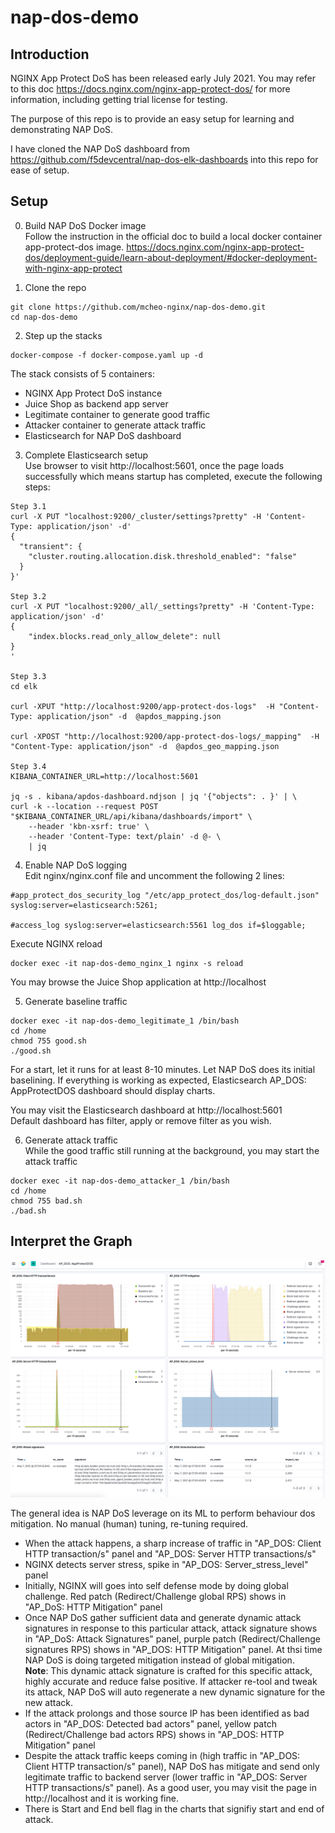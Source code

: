 # nap-dos-demo

## Introduction
NGINX App Protect DoS has been released early July 2021. You may refer to this doc https://docs.nginx.com/nginx-app-protect-dos/ for more information, including getting trial license for testing.

The purpose of this repo is to provide an easy setup for learning and demonstrating NAP DoS.

I have cloned the NAP DoS dashboard from https://github.com/f5devcentral/nap-dos-elk-dashboards into this repo for ease of setup.

## Setup
0. Build NAP DoS Docker image</br>
Follow the instruction in the official doc to build a local docker container app-protect-dos image.
https://docs.nginx.com/nginx-app-protect-dos/deployment-guide/learn-about-deployment/#docker-deployment-with-nginx-app-protect 

1. Clone the repo
```
git clone https://github.com/mcheo-nginx/nap-dos-demo.git
cd nap-dos-demo
```

2. Step up the stacks
```
docker-compose -f docker-compose.yaml up -d
```
The stack consists of 5 containers:

- NGINX App Protect DoS instance
- Juice Shop as backend app server
- Legitimate container to generate good traffic
- Attacker container to generate attack traffic
- Elasticsearch for NAP DoS dashboard


3. Complete Elasticsearch setup</br>
Use browser to visit http://localhost:5601, once the page loads successfully which means startup has completed, execute the following steps:

```
Step 3.1
curl -X PUT "localhost:9200/_cluster/settings?pretty" -H 'Content-Type: application/json' -d'
{
  "transient": {
    "cluster.routing.allocation.disk.threshold_enabled": "false"
  }
}'

Step 3.2
curl -X PUT "localhost:9200/_all/_settings?pretty" -H 'Content-Type: application/json' -d'
{
	"index.blocks.read_only_allow_delete": null
}
'

Step 3.3
cd elk

curl -XPUT "http://localhost:9200/app-protect-dos-logs"  -H "Content-Type: application/json" -d  @apdos_mapping.json

curl -XPOST "http://localhost:9200/app-protect-dos-logs/_mapping"  -H "Content-Type: application/json" -d  @apdos_geo_mapping.json

Step 3.4
KIBANA_CONTAINER_URL=http://localhost:5601

jq -s . kibana/apdos-dashboard.ndjson | jq '{"objects": . }' | \
curl -k --location --request POST "$KIBANA_CONTAINER_URL/api/kibana/dashboards/import" \
    --header 'kbn-xsrf: true' \
    --header 'Content-Type: text/plain' -d @- \
    | jq

```

4. Enable NAP DoS logging</br>
Edit nginx/nginx.conf file and uncomment the following 2 lines:
```
#app_protect_dos_security_log "/etc/app_protect_dos/log-default.json" syslog:server=elasticsearch:5261;

#access_log syslog:server=elasticsearch:5561 log_dos if=$loggable;
```
Execute NGINX reload
```
docker exec -it nap-dos-demo_nginx_1 nginx -s reload
```

You may browse the Juice Shop application at http://localhost

5. Generate baseline traffic
```
docker exec -it nap-dos-demo_legitimate_1 /bin/bash
cd /home
chmod 755 good.sh
./good.sh
```
For a start, let it runs for at least 8-10 minutes. Let NAP DoS does its initial baselining. If everything is working as expected, Elasticsearch AP_DOS: AppProtectDOS dashboard should display charts.

You may visit the Elasticsearch dashboard at http://localhost:5601 </br>
Default dashboard has filter, apply or remove filter as you wish.

6. Generate attack traffic</br>
While the good traffic still running at the background, you may start the attack traffic
```
docker exec -it nap-dos-demo_attacker_1 /bin/bash
cd /home
chmod 755 bad.sh
./bad.sh
```


## Interpret the Graph

<img src="elk/images/dashboard1.png" width="800px"/>

The general idea is NAP DoS leverage on its ML to perform behaviour dos mitigation. No manual (human) tuning, re-tuning required.

- When the attack happens, a sharp increase of traffic in "AP_DOS: Client HTTP transaction/s" panel and "AP_DOS: Server HTTP transactions/s"
- NGINX detects server stress, spike in "AP_DOS: Server_stress_level" panel
- Initially, NGINX will goes into self defense mode by doing global challenge. Red patch (Redirect/Challenge global RPS) shows in "AP_DoS: HTTP Mitigation" panel
- Once NAP DoS gather sufficient data and generate dynamic attack signatures in response to this particular attack, attack signature shows in "AP_DoS: Attack Signatures" panel, purple patch (Redirect/Challenge signatures RPS) shows in "AP_DOS: HTTP Mitigation" panel. At thsi time NAP DoS is doing targeted mitigation instead of global mitigation.</br>
**Note**: This dynamic attack signature is crafted for this specific attack, highly accurate and reduce false positive. If attacker re-tool and tweak its attack, NAP DoS will auto regenerate a new dynamic signature for the new attack.
- If the attack prolongs and those source IP has been identified as bad actors in "AP_DOS: Detected bad actors" panel, yellow patch (Redirect/Challenge bad actors RPS) shows in "AP_DOS: HTTP Mitigation" panel
- Despite the attack traffic keeps coming in (high traffic in "AP_DOS: Client HTTP transaction/s" panel), NAP DoS has mitigate and send only legitimate traffic to backend server (lower traffic in "AP_DOS: Server HTTP transactions/s" panel). As a good user, you may visit the page in http://localhost and it is working fine.
- There is Start and End bell flag in the charts that signifiy start and end of attack.
